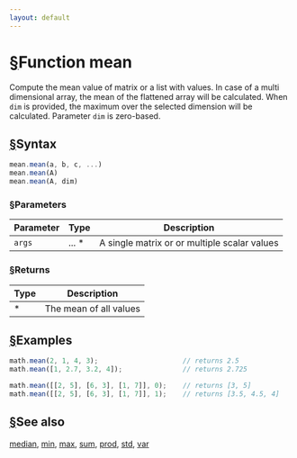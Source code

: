 ```yaml
---
layout: default
---
```


<h1 id="function-mean"><a href="#function-mean">&sect;</a>Function mean</h1>

Compute the mean value of matrix or a list with values.
In case of a multi dimensional array, the mean of the flattened array
will be calculated. When `dim` is provided, the maximum over the selected
dimension will be calculated. Parameter `dim` is zero-based.


<h2 id="syntax"><a href="#syntax">&sect;</a>Syntax</h2>

```js
mean.mean(a, b, c, ...)
mean.mean(A)
mean.mean(A, dim)
```

<h3 id="parameters"><a href="#parameters">&sect;</a>Parameters</h3>

Parameter | Type | Description
--------- | ---- | -----------
`args` | ... * | A single matrix or or multiple scalar values

<h3 id="returns"><a href="#returns">&sect;</a>Returns</h3>

Type | Description
---- | -----------
* | The mean of all values


<h2 id="examples"><a href="#examples">&sect;</a>Examples</h2>

```js
math.mean(2, 1, 4, 3);                     // returns 2.5
math.mean([1, 2.7, 3.2, 4]);               // returns 2.725

math.mean([[2, 5], [6, 3], [1, 7]], 0);    // returns [3, 5]
math.mean([[2, 5], [6, 3], [1, 7]], 1);    // returns [3.5, 4.5, 4]
```


<h2 id="see-also"><a href="#see-also">&sect;</a>See also</h2>

[median](median.html),
[min](min.html),
[max](max.html),
[sum](sum.html),
[prod](prod.html),
[std](std.html),
[var](var.html)


<!-- Note: This file is automatically generated from source code comments. Changes made in this file will be overridden. -->
